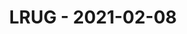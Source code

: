 ---
layout: post
title: LRUG - 2021-02-08
datetime: '2021-02-08T18:20:00+00:00'
name: LRUG
external_url: https://www.eventbrite.com/e/lrug-february-2021-tickets-138172929953
online_event: true
year_month: 2021-02
---